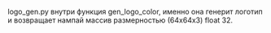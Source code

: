 logo_gen.py внутри функция gen_logo_color, именно она генерит логотип и возвращает нампай массив размерностью (64x64x3) float 32.